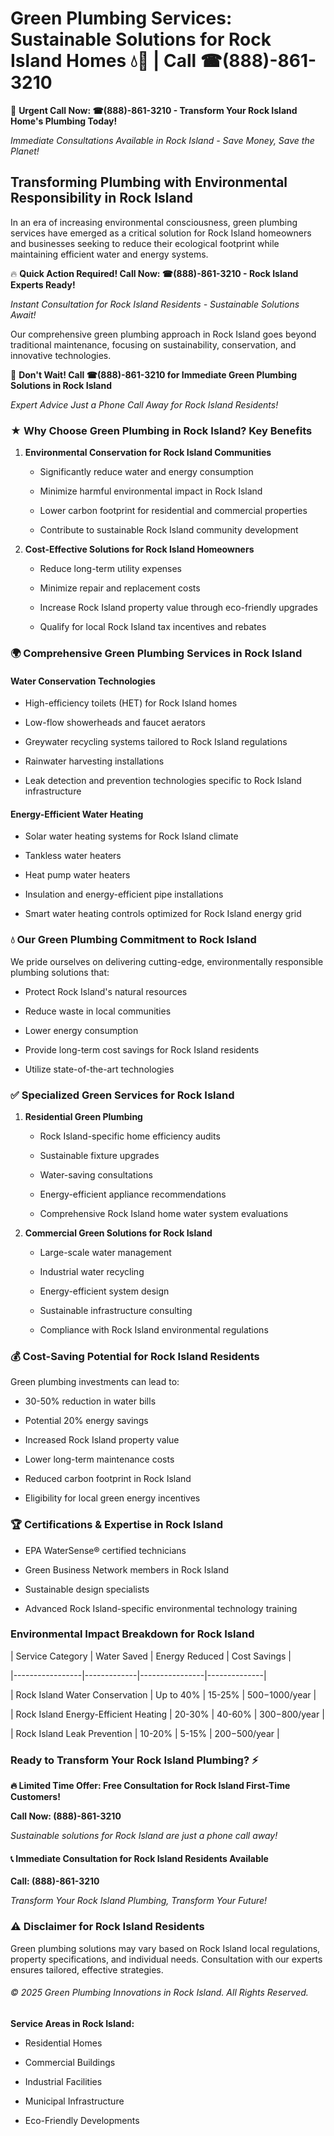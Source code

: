 # Green Plumbing Services: Sustainable Solutions for Rock Island Homes 💧🌿 | Call ☎(888)-861-3210

🚨 **Urgent Call Now: ☎(888)-861-3210 - Transform Your Rock Island Home's Plumbing Today!**
*Immediate Consultations Available in Rock Island - Save Money, Save the Planet!*

## Transforming Plumbing with Environmental Responsibility in Rock Island

In an era of increasing environmental consciousness, green plumbing services have emerged as a critical solution for Rock Island homeowners and businesses seeking to reduce their ecological footprint while maintaining efficient water and energy systems. 

🔥 **Quick Action Required! Call Now: ☎(888)-861-3210 - Rock Island Experts Ready!**
*Instant Consultation for Rock Island Residents - Sustainable Solutions Await!*

Our comprehensive green plumbing approach in Rock Island goes beyond traditional maintenance, focusing on sustainability, conservation, and innovative technologies.

🚨 **Don't Wait! Call ☎(888)-861-3210 for Immediate Green Plumbing Solutions in Rock Island**
*Expert Advice Just a Phone Call Away for Rock Island Residents!*

### ★ Why Choose Green Plumbing in Rock Island? Key Benefits

1. **Environmental Conservation for Rock Island Communities** 
   - Significantly reduce water and energy consumption
   - Minimize harmful environmental impact in Rock Island
   - Lower carbon footprint for residential and commercial properties
   - Contribute to sustainable Rock Island community development

2. **Cost-Effective Solutions for Rock Island Homeowners** 
   - Reduce long-term utility expenses
   - Minimize repair and replacement costs
   - Increase Rock Island property value through eco-friendly upgrades
   - Qualify for local Rock Island tax incentives and rebates

### 🌍 Comprehensive Green Plumbing Services in Rock Island

#### Water Conservation Technologies
- High-efficiency toilets (HET) for Rock Island homes
- Low-flow showerheads and faucet aerators
- Greywater recycling systems tailored to Rock Island regulations
- Rainwater harvesting installations
- Leak detection and prevention technologies specific to Rock Island infrastructure

#### Energy-Efficient Water Heating
- Solar water heating systems for Rock Island climate
- Tankless water heaters
- Heat pump water heaters
- Insulation and energy-efficient pipe installations
- Smart water heating controls optimized for Rock Island energy grid

### 💧 Our Green Plumbing Commitment to Rock Island

We pride ourselves on delivering cutting-edge, environmentally responsible plumbing solutions that:
- Protect Rock Island's natural resources
- Reduce waste in local communities
- Lower energy consumption
- Provide long-term cost savings for Rock Island residents
- Utilize state-of-the-art technologies

### ✅ Specialized Green Services for Rock Island

1. **Residential Green Plumbing**
   - Rock Island-specific home efficiency audits
   - Sustainable fixture upgrades
   - Water-saving consultations
   - Energy-efficient appliance recommendations
   - Comprehensive Rock Island home water system evaluations

2. **Commercial Green Solutions for Rock Island**
   - Large-scale water management
   - Industrial water recycling
   - Energy-efficient system design
   - Sustainable infrastructure consulting
   - Compliance with Rock Island environmental regulations

### 💰 Cost-Saving Potential for Rock Island Residents

Green plumbing investments can lead to:
- 30-50% reduction in water bills
- Potential 20% energy savings
- Increased Rock Island property value
- Lower long-term maintenance costs
- Reduced carbon footprint in Rock Island
- Eligibility for local green energy incentives

### 🏆 Certifications & Expertise in Rock Island

- EPA WaterSense® certified technicians
- Green Business Network members in Rock Island
- Sustainable design specialists
- Advanced Rock Island-specific environmental technology training

### Environmental Impact Breakdown for Rock Island

| Service Category | Water Saved | Energy Reduced | Cost Savings |
|-----------------|-------------|----------------|--------------|
| Rock Island Water Conservation | Up to 40% | 15-25% | $500-$1000/year |
| Rock Island Energy-Efficient Heating | 20-30% | 40-60% | $300-$800/year |
| Rock Island Leak Prevention | 10-20% | 5-15% | $200-$500/year |

### Ready to Transform Your Rock Island Plumbing? ⚡

**🔥 Limited Time Offer: Free Consultation for Rock Island First-Time Customers!**

**Call Now: (888)-861-3210**
*Sustainable solutions for Rock Island are just a phone call away!*

#### 📞 Immediate Consultation for Rock Island Residents Available

**Call: (888)-861-3210**
*Transform Your Rock Island Plumbing, Transform Your Future!*

### ⚠️ Disclaimer for Rock Island Residents

Green plumbing solutions may vary based on Rock Island local regulations, property specifications, and individual needs. Consultation with our experts ensures tailored, effective strategies.

###### © 2025 Green Plumbing Innovations in Rock Island. All Rights Reserved.

**Service Areas in Rock Island:** 
- Residential Homes
- Commercial Buildings
- Industrial Facilities
- Municipal Infrastructure
- Eco-Friendly Developments